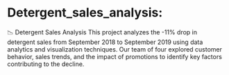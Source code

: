 # Detergent_sales_analysis:
📉 Detergent Sales Analysis This project analyzes the -11% drop in detergent sales from September 2018 to September 2019 using data analytics and visualization techniques. Our team of four explored customer behavior, sales trends, and the impact of promotions to identify key factors contributing to the decline.
